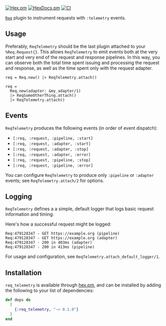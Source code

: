 [![Hex.pm](https://img.shields.io/hexpm/v/req_telemetry)](https://hex.pm/packages/req_telemetry)
[![HexDocs.pm](https://img.shields.io/badge/hex.pm-docs-8e7ce6.svg)](https://hexdocs.pm/req_telemetry)
[![CI](https://github.com/zachallaun/protean/actions/workflows/ci.yml/badge.svg)](https://github.com/zachallaun/req_telemetry/actions/workflows/ci.yml)

<!-- MDOC !-->

[`Req`](https://hexdocs.pm/req) plugin to instrument requests with `:telemetry` events.

## Usage

Preferably, `ReqTelemetry` should be the last plugin attached to your `%Req.Request{}`. This
allows `ReqTelemetry` to emit events both at the very start and very end of the request and
response pipelines. In this way, you can observe both the total time spent issuing and
processing the request and response, as well as the time spent only with the request adapter.

    req = Req.new() |> ReqTelemetry.attach()

    req =
      Req.new(adapter: &my_adapter/1)
      |> ReqSomeOtherThing.attach()
      |> ReqTelemetry.attach()

## Events

`ReqTelemetry` produces the following events (in order of event dispatch):

  * `[:req, :request, :pipeline, :start]`
  * `[:req, :request, :adapter, :start]`
  * `[:req, :request, :adapter, :stop]`
  * `[:req, :request, :adapter, :error]`
  * `[:req, :request, :pipeline, :stop]`
  * `[:req, :request, :pipeline, :error]`

You can configure `ReqTelemetry` to produce only `:pipeline` or `:adapter` events; see
`ReqTelemetry.attach/2` for options.

## Logging

`ReqTelemetry` defines a a simple, default logger that logs basic request information and timing.

Here's how a successful request might be logged:

    Req:479128347 - GET https://example.org (pipeline)
    Req:479128347 - GET https://example.org (adapter)
    Req:479128347 - 200 in 403ms (adapter)
    Req:479128347 - 200 in 413ms (pipeline)

For usage and configuration, see `ReqTelemetry.attach_default_logger/1`.

<!-- MDOC !-->

## Installation

`req_telemetry` is available through [hex.pm](https://hex.pm/packages/req_telemetry), and can be
installed by adding the following to your list of dependencies:

```elixir
def deps do
  [
    {:req_telemetry, "~> 0.1.0"}
  ]
end
```

